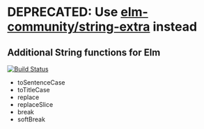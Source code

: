 # DEPRECATED: Use [elm-community/string-extra](http://package.elm-lang.org/packages/elm-community/string-extra/latest) instead

## Additional String functions for Elm

[![Build Status](https://travis-ci.org/lorenzo/elm-string-addons.svg?branch=master)](https://travis-ci.org/lorenzo/elm-string-addons)

* toSentenceCase
* toTitleCase
* replace
* replaceSlice
* break
* softBreak
